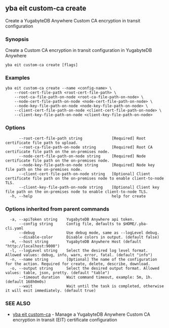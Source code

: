 ## yba eit custom-ca create

Create a YugabyteDB Anywhere Custom CA encryption in transit configuration

### Synopsis

Create a Custom CA encryption in transit configuration in YugabyteDB Anywhere

```
yba eit custom-ca create [flags]
```

### Examples

```
yba eit custom-ca create --name <config-name> \
	--root-cert-file-path <root-cert-file-path> \
	--root-ca-file-path-on-node <root-ca-file-path-on-node> \
	--node-cert-file-path-on-node <node-cert-file-path-on-node> \
	--node-key-file-path-on-node <node-key-file-path-on-node> \
	--client-cert-file-path-on-node <client-cert-file-path-on-node> \
	--client-key-file-path-on-node <client-key-file-path-on-node>
```

### Options

```
      --root-cert-file-path string             [Required] Root certificate file path to upload.
      --root-ca-file-path-on-node string       [Required] Root CA certificate file path on the on-premises node.
      --node-cert-file-path-on-node string     [Required] Node certificate file path on the on-premises node.
      --node-key-file-path-on-node string      [Required] Node key file path on the on-premises node.
      --client-cert-file-path-on-node string   [Optional] Client certificate file path on the on-premises node to enable client-to-node TLS.
      --client-key-file-path-on-node string    [Optional] Client key file path on the on-premises node to enable client-to-node TLS.
  -h, --help                                   help for create
```

### Options inherited from parent commands

```
  -a, --apiToken string    YugabyteDB Anywhere api token.
      --config string      Config file, defaults to $HOME/.yba-cli.yaml
      --debug              Use debug mode, same as --logLevel debug.
      --disable-color      Disable colors in output. (default false)
  -H, --host string        YugabyteDB Anywhere Host (default "http://localhost:9000")
  -l, --logLevel string    Select the desired log level format. Allowed values: debug, info, warn, error, fatal. (default "info")
  -n, --name string        [Optional] The name of the configuration for the action. Required for create, delete, describe, download.
  -o, --output string      Select the desired output format. Allowed values: table, json, pretty. (default "table")
      --timeout duration   Wait command timeout, example: 5m, 1h. (default 168h0m0s)
      --wait               Wait until the task is completed, otherwise it will exit immediately. (default true)
```

### SEE ALSO

* [yba eit custom-ca](yba_eit_custom-ca.md)	 - Manage a YugabyteDB Anywhere Custom CA encryption in transit (EIT) certificate configuration

